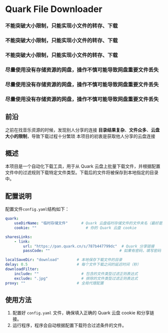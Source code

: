 # Quark File Downloader

### 不能突破大小限制，只能实现小文件的转存、下载
### 不能突破大小限制，只能实现小文件的转存、下载
### 不能突破大小限制，只能实现小文件的转存、下载

### 尽量使用没有存储资源的网盘，操作不慎可能导致网盘重要文件丢失
### 尽量使用没有存储资源的网盘，操作不慎可能导致网盘重要文件丢失
### 尽量使用没有存储资源的网盘，操作不慎可能导致网盘重要文件丢失

## 前沿
之前在找音乐资源的时候，发现别人分享的连接 **目录结果复杂**、**文件众多**、**云盘大小的限制**，导致下载过程十分繁琐
本项目的初衷是获取他人分享的云盘连接

## 概述
本项目是一个自动化下载工具，用于从 Quark 云盘上批量下载文件，并根据配置文件中的过滤规则下载特定文件类型。下载后的文件将被保存到本地指定的目录中。

## 配置说明

配置文件`config.yaml`结构如下：

```yaml
quark:
    useDirName: "临时存储文件"      # Quark 云盘临时存储文件的文件夹名（最好是没有的文件名，因为下载过程中会清空这个文件夹）
    cookie: ""                      # 你的 Quark 云盘 cookie

sharesLinks:
    - link:
        url: "https://pan.quark.cn/s/787b447799dc"  # Quark 分享链接
        passCode: ""                               # 如果有密码，填写密码

localSaveDir: "download"        # 本地保存下载文件的目录
delay: 0.5                      # 每个文件下载之间的延迟时间（秒）
downloadFilter:
    include: ""                   # 包含的文件类型过滤正则表达式
    exclude: ".jpg"               # 排除的文件类型过滤正则表达式
proxy: ""                       # 全局代理配置
```

## 使用方法

1. 配置好 `config.yaml` 文件，确保填入正确的 Quark 云盘 cookie 和分享链接。
2. 运行程序，程序会自动根据配置下载符合过滤条件的文件。
